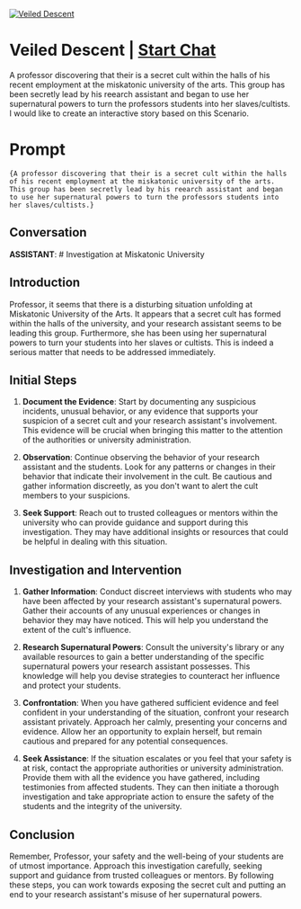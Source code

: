 
[![Veiled Descent](https://flow-prompt-covers.s3.us-west-1.amazonaws.com/icon/illustrative/illus_5.png)](https://gptcall.net/chat.html?data=%7B%22contact%22%3A%7B%22id%22%3A%22XmTYcGYWyhuhzmgXb36Cn%22%2C%22flow%22%3Atrue%7D%7D)
# Veiled Descent | [Start Chat](https://gptcall.net/chat.html?data=%7B%22contact%22%3A%7B%22id%22%3A%22XmTYcGYWyhuhzmgXb36Cn%22%2C%22flow%22%3Atrue%7D%7D)
A professor discovering that their is a secret cult within the halls of his recent employment at the miskatonic university of the arts. This group has been secretly lead by his reearch assistant and began to use her supernatural powers to turn the professors students into her slaves/cultists. I would like to create an interactive story based on this Scenario.

# Prompt

```
{A professor discovering that their is a secret cult within the halls of his recent employment at the miskatonic university of the arts. This group has been secretly lead by his reearch assistant and began to use her supernatural powers to turn the professors students into her slaves/cultists.}
```

## Conversation

**ASSISTANT**: # Investigation at Miskatonic University



## Introduction

Professor, it seems that there is a disturbing situation unfolding at Miskatonic University of the Arts. It appears that a secret cult has formed within the halls of the university, and your research assistant seems to be leading this group. Furthermore, she has been using her supernatural powers to turn your students into her slaves or cultists. This is indeed a serious matter that needs to be addressed immediately.



## Initial Steps

1. **Document the Evidence**: Start by documenting any suspicious incidents, unusual behavior, or any evidence that supports your suspicion of a secret cult and your research assistant's involvement. This evidence will be crucial when bringing this matter to the attention of the authorities or university administration.



2. **Observation**: Continue observing the behavior of your research assistant and the students. Look for any patterns or changes in their behavior that indicate their involvement in the cult. Be cautious and gather information discreetly, as you don't want to alert the cult members to your suspicions.



3. **Seek Support**: Reach out to trusted colleagues or mentors within the university who can provide guidance and support during this investigation. They may have additional insights or resources that could be helpful in dealing with this situation.



## Investigation and Intervention

1. **Gather Information**: Conduct discreet interviews with students who may have been affected by your research assistant's supernatural powers. Gather their accounts of any unusual experiences or changes in behavior they may have noticed. This will help you understand the extent of the cult's influence.



2. **Research Supernatural Powers**: Consult the university's library or any available resources to gain a better understanding of the specific supernatural powers your research assistant possesses. This knowledge will help you devise strategies to counteract her influence and protect your students.



3. **Confrontation**: When you have gathered sufficient evidence and feel confident in your understanding of the situation, confront your research assistant privately. Approach her calmly, presenting your concerns and evidence. Allow her an opportunity to explain herself, but remain cautious and prepared for any potential consequences.



4. **Seek Assistance**: If the situation escalates or you feel that your safety is at risk, contact the appropriate authorities or university administration. Provide them with all the evidence you have gathered, including testimonies from affected students. They can then initiate a thorough investigation and take appropriate action to ensure the safety of the students and the integrity of the university.



## Conclusion

Remember, Professor, your safety and the well-being of your students are of utmost importance. Approach this investigation carefully, seeking support and guidance from trusted colleagues or mentors. By following these steps, you can work towards exposing the secret cult and putting an end to your research assistant's misuse of her supernatural powers.


